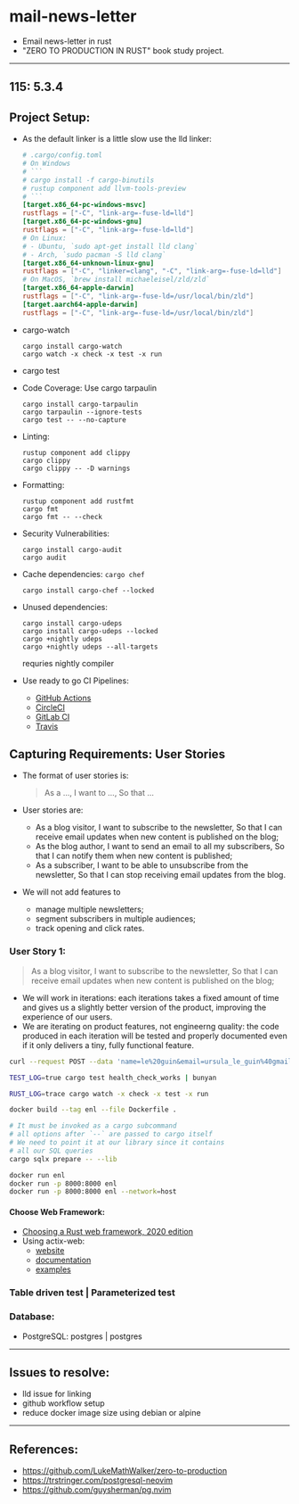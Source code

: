 # mail-news-letter

- Email news-letter in rust
- "ZERO TO PRODUCTION IN RUST" book study project.

---

## 115: 5.3.4

## Project Setup:

- As the default linker is a little slow use the lld linker:
  ````toml
  # .cargo/config.toml
  # On Windows
  # ```
  # cargo install -f cargo-binutils
  # rustup component add llvm-tools-preview
  # ```
  [target.x86_64-pc-windows-msvc]
  rustflags = ["-C", "link-arg=-fuse-ld=lld"]
  [target.x86_64-pc-windows-gnu]
  rustflags = ["-C", "link-arg=-fuse-ld=lld"]
  # On Linux:
  # - Ubuntu, `sudo apt-get install lld clang`
  # - Arch, `sudo pacman -S lld clang`
  [target.x86_64-unknown-linux-gnu]
  rustflags = ["-C", "linker=clang", "-C", "link-arg=-fuse-ld=lld"]
  # On MacOS, `brew install michaeleisel/zld/zld`
  [target.x86_64-apple-darwin]
  rustflags = ["-C", "link-arg=-fuse-ld=/usr/local/bin/zld"]
  [target.aarch64-apple-darwin]
  rustflags = ["-C", "link-arg=-fuse-ld=/usr/local/bin/zld"]
  ````
- cargo-watch

  ```console
  cargo install cargo-watch
  cargo watch -x check -x test -x run
  ```

- cargo test
- Code Coverage:
  Use cargo tarpaulin

  ```console
  cargo install cargo-tarpaulin
  cargo tarpaulin --ignore-tests
  cargo test -- --no-capture
  ```

- Linting:

  ```console
  rustup component add clippy
  cargo clippy
  cargo clippy -- -D warnings
  ```

- Formatting:

  ```console
  rustup component add rustfmt
  cargo fmt
  cargo fmt -- --check
  ```

- Security Vulnerabilities:

  ```console
  cargo install cargo-audit
  cargo audit
  ```

- Cache dependencies: 
	`cargo chef`
	```console 
	cargo install cargo-chef --locked
	```

- Unused dependencies:

  ```console
  cargo install cargo-udeps
  cargo install cargo-udeps --locked
  cargo +nightly udeps
  cargo +nightly udeps --all-targets
  ```

  requries nightly compiler

- Use ready to go CI Pipelines:
  - [GitHub Actions](https://gist.github.com/LukeMathWalker/5ae1107432ce283310c3e601fac915f3)
  - [CircleCI](https://gist.github.com/LukeMathWalker/6153b07c4528ca1db416f24b09038fca)
  - [GitLab CI](https://gist.github.com/LukeMathWalker/d98fa8d0fc5394b347adf734ef0e85ec)
  - [Travis](https://gist.github.com/LukeMathWalker/41c57a57a61c75cc8a9d137a8d41ec10)

## Capturing Requirements: User Stories

- The format of user stories is:
  > As a ...,
  > I want to ...,
  > So that ...
- User stories are:

  - As a blog visitor,
    I want to subscribe to the newsletter,
    So that I can receive email updates when new content is published on the blog;
  - As the blog author,
    I want to send an email to all my subscribers,
    So that I can notify them when new content is published;
  - As a subscriber,
    I want to be able to unsubscribe from the newsletter,
    So that I can stop receiving email updates from the blog.

- We will not add features to
  - manage multiple newsletters;
  - segment subscribers in multiple audiences;
  - track opening and click rates.

### User Story 1:

> As a blog visitor,
> I want to subscribe to the newsletter,
> So that I can receive email updates when new content is published on the blog;

- We will work in iterations: each iterations takes a fixed amount of time and gives us a slightly better version of the product, improving the experience of our users.
- We are iterating on product features, not engineerng quality: the code produced in each iteration will be tested and properly documented even if it only delivers a tiny, fully functional feature.

```bash
curl --request POST --data 'name=le%20guin&email=ursula_le_guin%40gmail.com' 127.0.0.1:8000/subscriptions --verbose

TEST_LOG=true cargo test health_check_works | bunyan

RUST_LOG=trace cargo watch -x check -x test -x run

docker build --tag enl --file Dockerfile .

# It must be invoked as a cargo subcommand
# all options after `--` are passed to cargo itself
# We need to point it at our library since it contains
# all our SQL queries
cargo sqlx prepare -- --lib

docker run enl
docker run -p 8000:8000 enl
docker run -p 8000:8000 enl --network=host
```

#### Choose Web Framework:

- [Choosing a Rust web framework, 2020 edition](https://www.lpalmieri.com/posts/2020-07-04-choosing-a-rust-web-framework-2020-edition/)
- Using actix-web:
  - [website](https://actix.rs/)
  - [documentation](https://docs.rs/actix-web/4.0.1/actix_web/index.html)
  - [examples](https://github.com/actix/examples)

### Table driven test | Parameterized test

### Database:

- PostgreSQL: postgres | postgres

---

## Issues to resolve:

- lld issue for linking
- github workflow setup
- reduce docker image size using debian or alpine

---

## References:

- https://github.com/LukeMathWalker/zero-to-production
- https://trstringer.com/postgresql-neovim
- https://github.com/guysherman/pg.nvim
